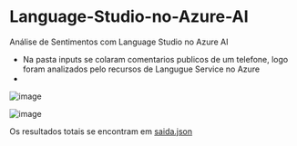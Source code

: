 # Language-Studio-no-Azure-AI
 Análise de Sentimentos com Language Studio no Azure AI
 - Na pasta inputs se colaram comentarios publicos de um telefone, logo foram analizados pelo recursos de Langugue Service no Azure
 - 
![image](https://github.com/juanfisicobr/Language-Studio-no-Azure-AI/assets/128095379/4827bc0f-eb13-40ac-af1f-cb9e987a1a51)

![image](https://github.com/juanfisicobr/Language-Studio-no-Azure-AI/assets/128095379/e0f227d9-0faf-4799-80e6-f53ea9c0b479)

Os resultados totais se encontram em [saida.json](https://github.com/juanfisicobr/Language-Studio-no-Azure-AI/blob/main/saida.json)
